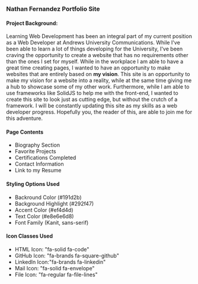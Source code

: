 ### Nathan Fernandez Portfolio Site
#### Project Background:
Learning Web Development has been an integral part of my current position as a Web Developer at Andrews University Communications. While I've been able to learn a lot of things developing for the University, I've been craving the opportunity to create a website that has no requirements other than the ones I set for myself. While in the workplace I am able to have a great time creating pages, I wanted to have an opportunity to make websites that are entirely based on **my vision**. This site is an opportunity to make my vision for a website into a reality, while at the same time giving me a hub to showcase some of my other work. Furthermore, while I am able to use frameworks like SolidJS to help me with the front-end, I wanted to create this site to look just as cutting edge, but without the crutch of a framework. I will be constantly updating this site as my skills as a web developer progress. Hopefully you, the reader of this, are able to join me for this adventure.

#### Page Contents
- Biography Section
- Favorite Projects
- Certifications Completed
- Contact Information
- Link to my Resume

#### Styling Options Used
- Backround Color (#191d2b)
- Background Highlight (#292f47)
- Accent Color (#ef4d4d)
- Text Color (#e8e6e6d8)
- Font Family (Kanit, sans-serif)

#### Icon Classes Used
- HTML Icon: "fa-solid fa-code"
- GitHub Icon: "fa-brands fa-square-github"
- LinkedIn Icon:"fa-brands fa-linkedin"
- Mail Icon: "fa-solid fa-envelope"
- File Icon: "fa-regular fa-file-lines"